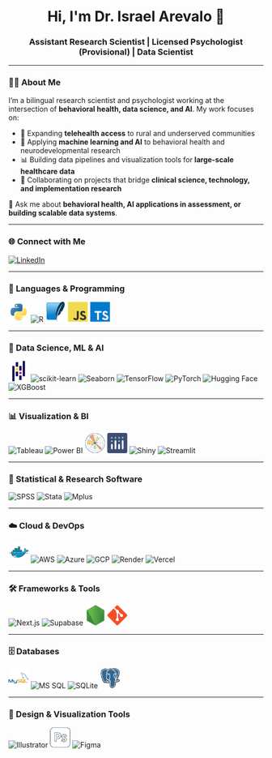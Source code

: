 <h1 align="center">Hi, I'm Dr. Israel Arevalo 👋</h1>
<h3 align="center">Assistant Research Scientist | Licensed Psychologist (Provisional) | Data Scientist</h3>

---

### 👨‍💻 About Me  
I’m a bilingual research scientist and psychologist working at the intersection of **behavioral health, data science, and AI**. My work focuses on:  

- 🔭 Expanding **telehealth access** to rural and underserved communities  
- 🧠 Applying **machine learning and AI** to behavioral health and neurodevelopmental research  
- 📊 Building data pipelines and visualization tools for **large-scale healthcare data**  
- 🤝 Collaborating on projects that bridge **clinical science, technology, and implementation research**  

💬 Ask me about **behavioral health, AI applications in assessment, or building scalable data systems**.

---

### 🌐 Connect with Me
<p align="left">
<a href="https://www.linkedin.com/in/israelarevalo/" target="blank">
  <img align="center" src="https://raw.githubusercontent.com/rahuldkjain/github-profile-readme-generator/master/src/images/icons/Social/linked-in-alt.svg" alt="LinkedIn" height="30" width="40" />
</a>
</p>

---

### 🧠 Languages & Programming
<p align="left">
  <img src="https://raw.githubusercontent.com/devicons/devicon/master/icons/python/python-original.svg" width="40" height="40" alt="Python"/>
  <img src="https://www.r-project.org/logo/Rlogo.png" width="40" height="40" alt="R"/>
  <img src="https://raw.githubusercontent.com/devicons/devicon/master/icons/sqlite/sqlite-original.svg" width="40" height="40" alt="SQL"/>
  <img src="https://raw.githubusercontent.com/devicons/devicon/master/icons/javascript/javascript-original.svg" width="40" height="40" alt="JavaScript"/>
  <img src="https://raw.githubusercontent.com/devicons/devicon/master/icons/typescript/typescript-original.svg" width="40" height="40" alt="TypeScript"/>
</p>

---

### 🤖 Data Science, ML & AI
<p align="left">
  <img src="https://raw.githubusercontent.com/devicons/devicon/master/icons/pandas/pandas-original.svg" width="40" height="40" alt="Pandas"/>
  <img src="https://upload.wikimedia.org/wikipedia/commons/0/05/Scikit_learn_logo_small.svg" width="40" height="40" alt="scikit-learn"/>
  <img src="https://seaborn.pydata.org/_images/logo-mark-lightbg.svg" width="40" height="40" alt="Seaborn"/>
  <img src="https://www.vectorlogo.zone/logos/tensorflow/tensorflow-icon.svg" width="40" height="40" alt="TensorFlow"/>
  <img src="https://www.vectorlogo.zone/logos/pytorch/pytorch-icon.svg" width="40" height="40" alt="PyTorch"/>
  <img src="https://huggingface.co/front/assets/huggingface_logo.svg" width="40" height="40" alt="Hugging Face"/>
  <img src="https://avatars.githubusercontent.com/u/21003710?s=200&v=4" width="40" height="40" alt="XGBoost"/>
</p>

---

### 📊 Visualization & BI
<p align="left">
  <img src="https://cdn.worldvectorlogo.com/logos/tableau-software.svg" width="40" height="40" alt="Tableau"/>
  <img src="https://img.shields.io/badge/Power%20BI-Microsoft-informational?style=flat&logo=powerbi&logoColor=white&color=yellow" alt="Power BI"/>
  <img src="https://raw.githubusercontent.com/devicons/devicon/master/icons/matplotlib/matplotlib-original.svg" width="40" height="40" alt="Matplotlib"/>
  <img src="https://raw.githubusercontent.com/devicons/devicon/master/icons/plotly/plotly-original.svg" width="40" height="40" alt="Plotly"/>
  <img src="https://shiny.rstudio.com/images/shiny.png" width="40" height="40" alt="Shiny"/>
  <img src="https://streamlit.io/images/brand/streamlit-logo-primary-colormark-darktext.svg" width="80" height="30" alt="Streamlit"/>
</p>

---

### 📐 Statistical & Research Software
<p>
  <img src="https://img.shields.io/badge/SPSS-IBM-informational?style=flat&color=blue" alt="SPSS"/>
  <img src="https://img.shields.io/badge/Stata-Statistical-informational?style=flat&color=blue" alt="Stata"/>
  <img src="https://img.shields.io/badge/Mplus-Latent%20Modeling-informational?style=flat&color=violet" alt="Mplus"/>
</p>

---

### ☁️ Cloud & DevOps
<p align="left">
  <img src="https://raw.githubusercontent.com/devicons/devicon/master/icons/docker/docker-original.svg" width="40" height="40" alt="Docker"/>
  <img src="https://cdn.jsdelivr.net/gh/devicons/devicon/icons/amazonwebservices/amazonwebservices-original-wordmark.svg" width="40" height="40" alt="AWS"/>
  <img src="https://www.vectorlogo.zone/logos/microsoft_azure/microsoft_azure-icon.svg" width="40" height="40" alt="Azure"/>
  <img src="https://www.vectorlogo.zone/logos/google_cloud/google_cloud-icon.svg" width="40" height="40" alt="GCP"/>
  <img src="https://avatars.githubusercontent.com/u/41714175?s=200&v=4" width="40" height="40" alt="Render"/>
  <img src="https://avatars.githubusercontent.com/u/139895814?s=200&v=4" width="40" height="40" alt="Vercel"/>
</p>

---

### 🛠️ Frameworks & Tools
<p align="left">
  <img src="https://cdn.worldvectorlogo.com/logos/nextjs-2.svg" width="40" height="40" alt="Next.js"/>
  <img src="https://avatars.githubusercontent.com/u/54469796?s=200&v=4" width="40" height="40" alt="Supabase"/>
  <img src="https://raw.githubusercontent.com/devicons/devicon/master/icons/nodejs/nodejs-original.svg" width="40" height="40" alt="Node.js"/>
  <img src="https://raw.githubusercontent.com/devicons/devicon/master/icons/git/git-original.svg" width="40" height="40" alt="Git"/>
</p>

---

### 🗄️ Databases
<p align="left">
  <img src="https://raw.githubusercontent.com/devicons/devicon/master/icons/mysql/mysql-original-wordmark.svg" width="40" height="40" alt="MySQL"/>
  <img src="https://www.svgrepo.com/show/303229/microsoft-sql-server-logo.svg" width="40" height="40" alt="MS SQL"/>
  <img src="https://www.vectorlogo.zone/logos/sqlite/sqlite-icon.svg" width="40" height="40" alt="SQLite"/>
  <img src="https://raw.githubusercontent.com/devicons/devicon/master/icons/postgresql/postgresql-original.svg" width="40" height="40" alt="PostgreSQL"/>
</p>

---

### 🎨 Design & Visualization Tools
<p align="left">
  <img src="https://www.vectorlogo.zone/logos/adobe_illustrator/adobe_illustrator-icon.svg" width="40" height="40" alt="Illustrator"/>
  <img src="https://raw.githubusercontent.com/devicons/devicon/master/icons/photoshop/photoshop-line.svg" width="40" height="40" alt="Photoshop"/>
  <img src="https://skillicons.dev/icons?i=figma" width="40" height="40" alt="Figma"/>
</p>
